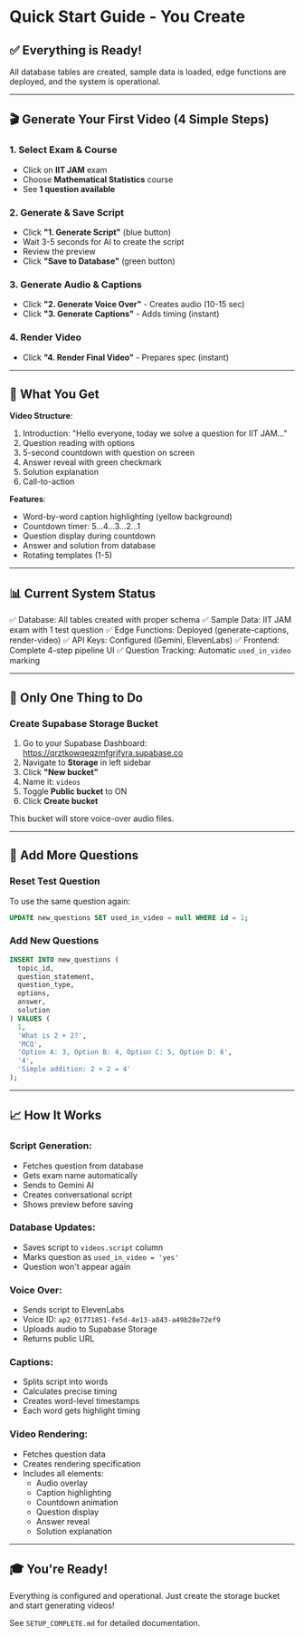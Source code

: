 # Quick Start Guide - You Create

## ✅ Everything is Ready!

All database tables are created, sample data is loaded, edge functions are deployed, and the system is operational.

---

## 🎬 Generate Your First Video (4 Simple Steps)

### 1. Select Exam & Course
- Click on **IIT JAM** exam
- Choose **Mathematical Statistics** course
- See **1 question available**

### 2. Generate & Save Script
- Click **"1. Generate Script"** (blue button)
- Wait 3-5 seconds for AI to create the script
- Review the preview
- Click **"Save to Database"** (green button)

### 3. Generate Audio & Captions
- Click **"2. Generate Voice Over"** - Creates audio (10-15 sec)
- Click **"3. Generate Captions"** - Adds timing (instant)

### 4. Render Video
- Click **"4. Render Final Video"** - Prepares spec (instant)

---

## 🎯 What You Get

**Video Structure**:
1. Introduction: "Hello everyone, today we solve a question for IIT JAM..."
2. Question reading with options
3. 5-second countdown with question on screen
4. Answer reveal with green checkmark
5. Solution explanation
6. Call-to-action

**Features**:
- Word-by-word caption highlighting (yellow background)
- Countdown timer: 5...4...3...2...1
- Question display during countdown
- Answer and solution from database
- Rotating templates (1-5)

---

## 📊 Current System Status

✅ Database: All tables created with proper schema
✅ Sample Data: IIT JAM exam with 1 test question
✅ Edge Functions: Deployed (generate-captions, render-video)
✅ API Keys: Configured (Gemini, ElevenLabs)
✅ Frontend: Complete 4-step pipeline UI
✅ Question Tracking: Automatic `used_in_video` marking

---

## 🔧 Only One Thing to Do

### Create Supabase Storage Bucket

1. Go to your Supabase Dashboard: https://qrztkowqeqzmfgrjfyra.supabase.co
2. Navigate to **Storage** in left sidebar
3. Click **"New bucket"**
4. Name it: `videos`
5. Toggle **Public bucket** to ON
6. Click **Create bucket**

This bucket will store voice-over audio files.

---

## 🚀 Add More Questions

### Reset Test Question
To use the same question again:
```sql
UPDATE new_questions SET used_in_video = null WHERE id = 1;
```

### Add New Questions
```sql
INSERT INTO new_questions (
  topic_id,
  question_statement,
  question_type,
  options,
  answer,
  solution
) VALUES (
  1,
  'What is 2 + 2?',
  'MCQ',
  'Option A: 3, Option B: 4, Option C: 5, Option D: 6',
  '4',
  'Simple addition: 2 + 2 = 4'
);
```

---

## 📈 How It Works

### Script Generation:
- Fetches question from database
- Gets exam name automatically
- Sends to Gemini AI
- Creates conversational script
- Shows preview before saving

### Database Updates:
- Saves script to `videos.script` column
- Marks question as `used_in_video = 'yes'`
- Question won't appear again

### Voice Over:
- Sends script to ElevenLabs
- Voice ID: `ap2_01771851-fe5d-4e13-a843-a49b28e72ef9`
- Uploads audio to Supabase Storage
- Returns public URL

### Captions:
- Splits script into words
- Calculates precise timing
- Creates word-level timestamps
- Each word gets highlight timing

### Video Rendering:
- Fetches question data
- Creates rendering specification
- Includes all elements:
  - Audio overlay
  - Caption highlighting
  - Countdown animation
  - Question display
  - Answer reveal
  - Solution explanation

---

## 🎓 You're Ready!

Everything is configured and operational. Just create the storage bucket and start generating videos!

See `SETUP_COMPLETE.md` for detailed documentation.
